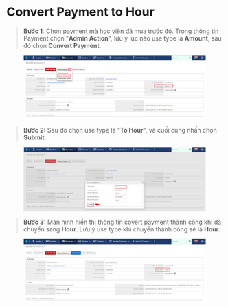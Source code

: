 # Convert Payment to Hour

> **Bước 1:** Chọn payment mà học viên đã mua trước đó. Trong thông tin Payment chọn "**Admin Action**", lưu ý lúc nào use type là **Amount**, sau đó chọn **Convert Payment**.

<figure><img src="../../../.gitbook/assets/image (1) (1) (8).png" alt=""><figcaption></figcaption></figure>

> **Bước 2:** Sau đó chọn use type là "**To Hour**", và cuối cùng nhấn chọn **Submit**.

<figure><img src="../../../.gitbook/assets/image (10) (3).png" alt=""><figcaption></figcaption></figure>

> **Bước 3:** Màn hình hiển thị thông tin covert payment thành công khi đã chuyển sang **Hour**. Lưu ý use type khi chuyển thành công sẽ là **Hour**.

<figure><img src="../../../.gitbook/assets/image (4) (1) (8).png" alt=""><figcaption></figcaption></figure>
